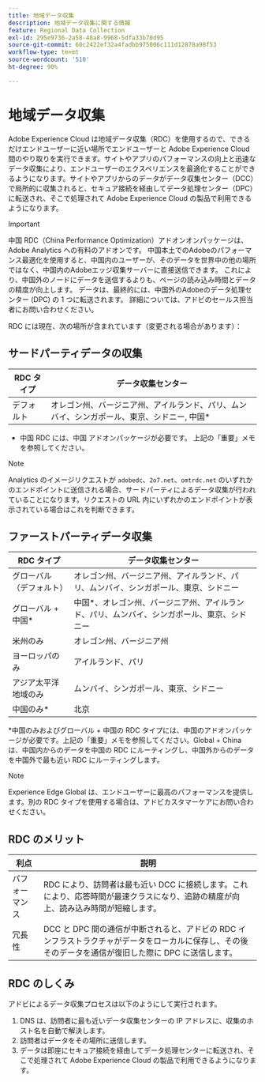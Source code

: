 ```yaml
---
title: 地域データ収集
description: 地域データ収集に関する情報
feature: Regional Data Collection
exl-id: 295e9736-2a58-48a8-9968-5dfa33b70d95
source-git-commit: 60c2422ef32a4fadbb975006c111d12878a98f53
workflow-type: tm+mt
source-wordcount: '510'
ht-degree: 90%

---
```


# 地域データ収集

Adobe Experience Cloud は地域データ収集（RDC）を使用するので、できるだけエンドユーザーに近い場所でエンドユーザーと Adobe Experience Cloud 間のやり取りを実行できます。サイトやアプリのパフォーマンスの向上と迅速なデータ収集により、エンドユーザーのエクスペリエンスを最適化することができるようになります。サイトやアプリからのデータがデータ収集センター（DCC）で局所的に収集されると、セキュア接続を経由してデータ処理センター（DPC）に転送され、そこで処理されて Adobe Experience Cloud の製品で利用できるようになります。

>[!IMPORTANT]
>
>中国 RDC（China Performance Optimization）アドオンオンパッケージは、Adobe Analytics への有料のアドオンです。 中国本土でのAdobeのパフォーマンス最適化を使用すると、中国内のユーザーが、そのデータを世界中の他の場所ではなく、中国内のAdobeエッジ収集サーバーに直接送信できます。 これにより、中国外のノードにデータを送信するよりも、ページの読み込み時間とデータの精度が向上します。 データは、最終的には、中国外のAdobeのデータ処理センター (DPC) の 1 つに転送されます。 詳細については、アドビのセールス担当者にお問い合わせください。

RDC には現在、次の場所が含まれています（変更される場合があります）：

## サードパーティデータの収集

| RDC タイプ | データ収集センター |
|---------------------|-------------------|
| デフォルト | オレゴン州、バージニア州、アイルランド、パリ、ムンバイ、シンガポール、東京、シドニー, 中国* |

* 中国 RDC には、中国 アドオンパッケージが必要です。 上記の「重要」メモを参照してください。

>[!NOTE]
>
>Analytics のイメージリクエストが `adobedc`、`2o7.net`、`omtrdc.net` のいずれかのエンドポイントに送信される場合、サードパーティによるデータ収集が行われていることになります。リクエストの URL 内にいずれかのエンドポイントが表示されている場合はこれを判断できます。

## ファーストパーティデータ収集

| RDC タイプ | データ収集センター |
|---------------------|-------------------|
| グローバル（デフォルト） | オレゴン州、バージニア州、アイルランド、パリ、ムンバイ、シンガポール、東京、シドニー |
| グローバル + 中国* | 中国*、オレゴン州、バージニア州、アイルランド、パリ、ムンバイ、シンガポール、東京、シドニー |
| 米州のみ | オレゴン州、バージニア州 |
| ヨーロッパのみ | アイルランド、パリ |
| アジア太平洋地域のみ | ムンバイ、シンガポール、東京、シドニー |
| 中国のみ* | 北京 |

*中国のみおよびグローバル + 中国の RDC タイプには、中国のアドオンパッケージが必要です。上記の「重要」メモを参照してください。Global + China は、中国内からのデータを中国の RDC にルーティングし、中国外からのデータを中国外で最も近い RDC にルーティングします。

>[!NOTE]
>
>Experience Edge Global は、エンドユーザーに最高のパフォーマンスを提供します。別の RDC タイプを使用する場合は、アドビカスタマーケアにお問い合わせください。

## RDC のメリット

| 利点 | 説明 |
| --- | --- |
| パフォーマンス | RDC により、訪問者は最も近い DCC に接続します。これにより、応答時間が最速クラスになり、追跡の精度が向上、読み込み時間が短縮します。 |
| 冗長性 | DCC と DPC 間の通信が中断されると、アドビの RDC インフラストラクチャがデータをローカルに保存し、その後そのデータを通信が復旧した際に DPC に送信します。 |

## RDC のしくみ

アドビによるデータ収集プロセスは以下のようにして実行されます。

1. DNS は、訪問者に最も近いデータ収集センターの IP アドレスに、収集のホスト名を自動で解決します。
1. 訪問者はデータをその場所に送信します。
1. データは即座にセキュア接続を経由してデータ処理センターに転送され、そこで処理されて Adobe Experience Cloud の製品で利用できるようになります。
